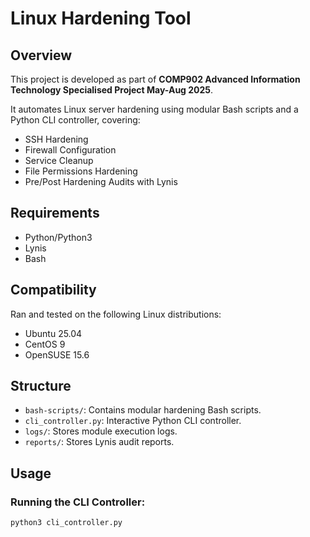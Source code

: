 # Linux Hardening Tool

## Overview
This project is developed as part of **COMP902 Advanced Information Technology Specialised Project May-Aug 2025**.

It automates Linux server hardening using modular Bash scripts and a Python CLI controller, covering:
- SSH Hardening
- Firewall Configuration
- Service Cleanup
- File Permissions Hardening
- Pre/Post Hardening Audits with Lynis

## Requirements
- Python/Python3
- Lynis
- Bash

## Compatibility
Ran and tested on the following Linux distributions:
- Ubuntu 25.04
- CentOS 9
- OpenSUSE 15.6

## Structure
- `bash-scripts/`: Contains modular hardening Bash scripts.
- `cli_controller.py`: Interactive Python CLI controller.
- `logs/`: Stores module execution logs.
- `reports/`: Stores Lynis audit reports.

## Usage
### Running the CLI Controller:
```bash
python3 cli_controller.py